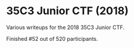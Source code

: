 # 35C3 Junior CTF (2018)

Various writeups for the 2018 35C3 Junior CTF.

Finished #52 out of 520 participants.